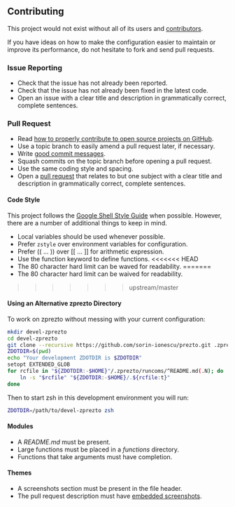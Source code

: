 Contributing
------------

This project would not exist without all of its users and [contributors][1].

If you have ideas on how to make the configuration easier to maintain or
improve its performance, do not hesitate to fork and send pull requests.

### Issue Reporting

   - Check that the issue has not already been reported.
   - Check that the issue has not already been fixed in the latest code.
   - Open an issue with a clear title and description in grammatically correct,
     complete sentences.

### Pull Request

   - Read [how to properly contribute to open source projects on GitHub][2].
   - Use a topic branch to easily amend a pull request later, if necessary.
   - Write [good commit messages][3].
   - Squash commits on the topic branch before opening a pull request.
   - Use the same coding style and spacing.
   - Open a [pull request][4] that relates to but one subject with a clear
     title and description in grammatically correct, complete sentences.

#### Code Style

This project follows the [Google Shell Style Guide][5] when possible. However,
there are a number of additional things to keep in mind.

   - Local variables should be used whenever possible.
   - Prefer `zstyle` over environment variables for configuration.
   - Prefer (( ... )) over [[ ... ]] for arithmetic expression.
   - Use the function keyword to define functions.
<<<<<<< HEAD
   - The 80 character hard limit can be waved for readability.
=======
   - The 80 character hard limit can be waived for readability.
>>>>>>> upstream/master

#### Using an Alternative zprezto Directory

To work on zprezto without messing with your current configuration:

```sh
mkdir devel-zprezto
cd devel-zprezto
git clone --recursive https://github.com/sorin-ionescu/prezto.git .zprezto
ZDOTDIR=$(pwd)
echo "Your development ZDOTDIR is $ZDOTDIR"
setopt EXTENDED_GLOB
for rcfile in "${ZDOTDIR:-$HOME}"/.zprezto/runcoms/^README.md(.N); do
    ln -s "$rcfile" "${ZDOTDIR:-$HOME}/.${rcfile:t}"
done
```

Then to start zsh in this development environment you will run:

```sh
ZDOTDIR=/path/to/devel-zprezto zsh
```

#### Modules

   - A *README.md* must be present.
   - Large functions must be placed in a *functions* directory.
   - Functions that take arguments must have completion.

#### Themes

   - A screenshots section must be present in the file header.
   - The pull request description must have [embedded screenshots][6].

[1]: https://github.com/sorin-ionescu/prezto/contributors
[2]: http://gun.io/blog/how-to-github-fork-branch-and-pull-request
[3]: http://tbaggery.com/2008/04/19/a-note-about-git-commit-messages.html
[4]: https://help.github.com/articles/using-pull-requests
[5]: https://google.github.io/styleguide/shell.xml
[6]: http://daringfireball.net/projects/markdown/syntax#img
